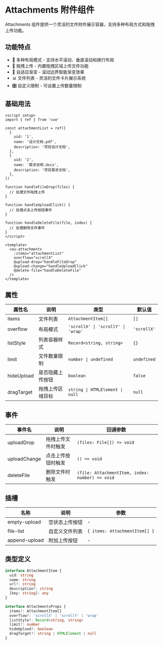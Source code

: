 # Attachments 附件组件

Attachments 组件提供一个灵活的文件附件展示容器，支持多种布局方式和拖拽上传功能。

## 功能特点

- 📝 多种布局模式 - 支持水平滚动、垂直滚动和换行布局
- 🚀 拖拽上传 - 内置拖拽区域上传文件功能
- 🔄 自适应渐变 - 滚动边界智能渐变效果
- 📊 文件列表 - 灵活的文件卡片展示系统
- 🎛️ 自定义限制 - 可设置上传数量限制

## 基础用法

```vue
<script setup>
import { ref } from 'vue'

const attachmentList = ref([
  {
    uid: '1',
    name: '设计文档.pdf',
    description: '项目设计文档',
  },
  {
    uid: '2',
    name: '需求说明.docx',
    description: '项目需求文档',
  },
])

function handleFileDrop(files) {
  // 处理文件拖拽上传
}

function handleUploadClick() {
  // 处理点击上传按钮事件
}

function handleDeleteFile(file, index) {
  // 处理删除文件事件
}
</script>

<template>
  <au-attachments
    :items="attachmentList"
    overflow="scrollX"
    @upload-drop="handleFileDrop"
    @upload-change="handleUploadClick"
    @delete-file="handleDeleteFile"
  />
</template>
```

## 属性

| 属性名     | 说明             | 类型                               | 默认值      |
| ---------- | ---------------- | ---------------------------------- | ----------- |
| items      | 文件列表         | `AttachmentItem[]`                 | `[]`        |
| overflow   | 布局模式         | `'scrollX' \| 'scrollY' \| 'wrap'` | `'scrollX'` |
| listStyle  | 列表容器样式     | `Record<string, string>`           | `{}`        |
| limit      | 文件数量限制     | `number \| undefined`              | `undefined` |
| hideUpload | 是否隐藏上传按钮 | `boolean`                          | `false`     |
| dragTarget | 拖拽上传区域目标 | `string \| HTMLElement \| null`    | `null`      |

## 事件

| 事件名       | 说明               | 回调参数                                        |
| ------------ | ------------------ | ----------------------------------------------- |
| uploadDrop   | 拖拽上传文件时触发 | `(files: File[]) => void`                       |
| uploadChange | 点击上传按钮时触发 | `() => void`                                    |
| deleteFile   | 删除文件时触发     | `(file: AttachmentItem, index: number) => void` |

## 插槽

| 名称          | 说明           | 参数                          |
| ------------- | -------------- | ----------------------------- |
| empty-upload  | 空状态上传按钮 | -                             |
| file-list     | 自定义文件列表 | `{ items: AttachmentItem[] }` |
| append-upload | 附加上传按钮   | -                             |

## 类型定义

```typescript
interface AttachmentItem {
  uid: string
  name: string
  url?: string
  description?: string
  [key: string]: any
}

interface AttachmentsProps {
  items?: AttachmentItem[]
  overflow?: 'scrollX' | 'scrollY' | 'wrap'
  listStyle?: Record<string, string>
  limit?: number
  hideUpload?: boolean
  dragTarget?: string | HTMLElement | null
}
```

